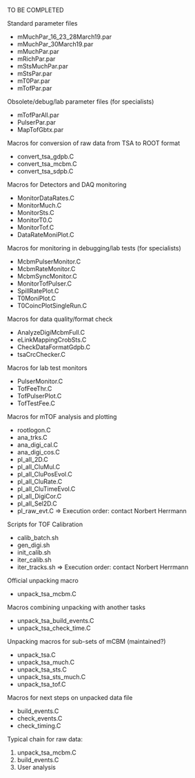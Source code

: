 TO BE COMPLETED


Standard parameter files
- mMuchPar_16_23_28March19.par
- mMuchPar_30March19.par
- mMuchPar.par
- mRichPar.par
- mStsMuchPar.par
- mStsPar.par
- mT0Par.par
- mTofPar.par

Obsolete/debug/lab parameter files (for specialists)
- mTofParAll.par
- PulserPar.par
- MapTofGbtx.par

Macros for conversion of raw data from TSA to ROOT format
- convert_tsa_gdpb.C
- convert_tsa_mcbm.C
- convert_tsa_sdpb.C

Macros for Detectors and DAQ monitoring
- MonitorDataRates.C
- MonitorMuch.C
- MonitorSts.C
- MonitorT0.C
- MonitorTof.C
- DataRateMoniPlot.C

Macros for monitoring in debugging/lab tests (for specialists)
- McbmPulserMonitor.C
- McbmRateMonitor.C
- McbmSyncMonitor.C
- MonitorTofPulser.C
- SpillRatePlot.C
- T0MoniPlot.C
- T0CoincPlotSingleRun.C

Macros for data quality/format check
- AnalyzeDigiMcbmFull.C
- eLinkMappingCrobSts.C
- CheckDataFormatGdpb.C
- tsaCrcChecker.C

Macros for lab test monitors
- PulserMonitor.C
- TofFeeThr.C
- TofPulserPlot.C
- TofTestFee.C

Macros for mTOF analysis and plotting
- rootlogon.C
- ana_trks.C
- ana_digi_cal.C
- ana_digi_cos.C
- pl_all_2D.C
- pl_all_CluMul.C
- pl_all_CluPosEvol.C
- pl_all_CluRate.C
- pl_all_CluTimeEvol.C
- pl_all_DigiCor.C
- pl_all_Sel2D.C
- pl_raw_evt.C
=> Execution order: contact Norbert Herrmann

Scripts for TOF Calibration
- calib_batch.sh
- gen_digi.sh
- init_calib.sh
- iter_calib.sh
- iter_tracks.sh
=> Execution order: contact Norbert Herrmann

Official unpacking macro
- unpack_tsa_mcbm.C

Macros combining unpacking with another tasks
- unpack_tsa_build_events.C
- unpack_tsa_check_time.C

Unpacking macros for sub-sets of mCBM (maintained?)
- unpack_tsa.C
- unpack_tsa_much.C
- unpack_tsa_sts.C
- unpack_tsa_sts_much.C
- unpack_tsa_tof.C

Macros for next steps on unpacked data file
- build_events.C
- check_events.C
- check_timing.C

Typical chain for raw data:
1) unpack_tsa_mcbm.C
2) build_events.C
3) User analysis
